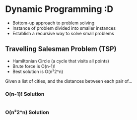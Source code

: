 # Dynamic Programming :D
- Bottom-up approach to problem solving
- Instance of problem divided into smaller instances
- Establish a recursive way to solve small problems


## Travelling Salesman Problem (TSP)
- Hamiltonian Circle (a cycle that visits all points)
- Brute force is O(n-1)!
- Best solution is O(n²2^n)


Given a list of cities, and the distances between each pair of...

### O(n-1)! Solution

```C++

```

### O(n²2^n) Solution

```C++

```
